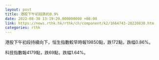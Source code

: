 ```yaml
---
layout: post
title: 港股下午初段跌約0.9%
date: 2022-08-30 13:19:29.000000000 +08:00
link: https://news.rthk.hk/rthk/ch/component/k2/1664743-20220830.htm
categories: rthk
---
```


港股下午初段持續向下，恒生指數較早時報19850點，跌172點，跌幅0.86%。

科技指數報4179點，跌69點，跌幅1.64%。
